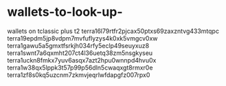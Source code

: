 # wallets-to-look-up-
wallets on tclassic plus t2
terra16l79rtfr2pjcax50ptxs69zaxzntvg433mtqpc
terra19epdm5jp8vdpm7mvfuflyzys4k0xk5vmgcv0xw
terra1gawu5a5gmxtfsrkjh034rfy5eclp49seuyxuz8
terra1swnt7a6qxmht207ct4l36uetq38zm5nsgkyseu
terra1uckn8fmkx7yuv6asqx7azt2hpu0wnnpd4hvu0x
terra1w38qx5lppk3t57p99p56dln5cwaqxgt8rmxr0e
terra1zf8s0kq5uzcnm7zkmvjeqrlwfdapgfz007rpx0
